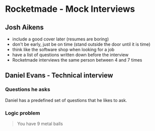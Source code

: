 # Rocketmade - Mock Interviews

## Josh Aikens

* include a good cover later (resumes are boring)
* don't be early, just be on time (stand outside the door until it is time)
* think like the software shop when looking for a job
* have a list of questions written down before the interview
* Rocketmade interviews the same person between 4 and 7 times

## Daniel Evans - Technical interview

### Questions he asks

Daniel has a predefined set of questions that he likes to ask.

### Logic problem

> You have 9 metal balls
